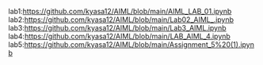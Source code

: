 lab1:https://github.com/kyasa12/AIML/blob/main/AIML_LAB_01.ipynb
lab2:https://github.com/kyasa12/AIML/blob/main/Lab02_AIML_.ipynb
lab3:https://github.com/kyasa12/AIML/blob/main/Lab3_AIML.ipynb
lab4:https://github.com/kyasa12/AIML/blob/main/LAB_AIML_4.ipynb
lab5:https://github.com/kyasa12/AIML/blob/main/Assignment_5%20(1).ipynb
